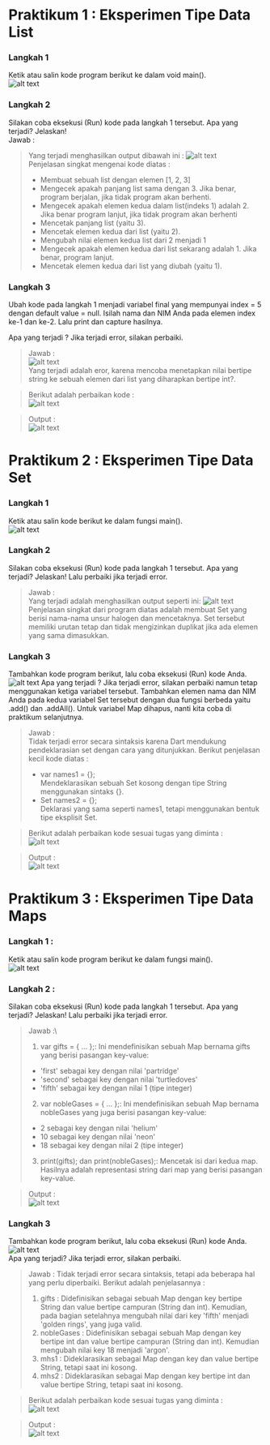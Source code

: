 # Praktikum 1 : Eksperimen Tipe Data List
### Langkah 1
Ketik atau salin kode program berikut ke dalam void main().\
![alt text](assets/code.png)
### Langkah 2
Silakan coba eksekusi (Run) kode pada langkah 1 tersebut. Apa yang terjadi? Jelaskan!\
Jawab :
> Yang terjadi menghasilkan output dibawah ini :
![alt text](assets/image.png)\
Penjelasan singkat mengenai kode diatas :
>- Membuat sebuah list dengan elemen [1, 2, 3] 
>- Mengecek apakah panjang list sama dengan 3. Jika benar, program berjalan, jika tidak program akan berhenti.
>- Mengecek apakah elemen kedua dalam list(indeks 1) adalah 2. Jika benar program lanjut, jika tidak program akan berhenti
>- Mencetak panjang list (yaitu 3).
>- Mencetak elemen kedua dari list (yaitu 2).
>- Mengubah nilai elemen kedua list dari 2 menjadi 1
>- Mengecek apakah elemen kedua dari list sekarang adalah 1. Jika benar, program lanjut.
>- Mencetak elemen kedua dari list yang diubah (yaitu 1).
### Langkah 3
Ubah kode pada langkah 1 menjadi variabel final yang mempunyai index = 5 dengan default value = null. Isilah nama dan NIM Anda pada elemen index ke-1 dan ke-2. Lalu print dan capture hasilnya.

Apa yang terjadi ? Jika terjadi error, silakan perbaiki.
>Jawab :\
![alt text](assets/code2.png)\
Yang terjadi adalah eror, karena mencoba menetapkan nilai bertipe string ke sebuah elemen dari list yang diharapkan bertipe int?.

>Berikut adalah perbaikan kode :\
![alt text](assets/code3.png)

>Output :\
![alt text](assets/image2.png)

# Praktikum 2 : Eksperimen Tipe Data Set
### Langkah 1
Ketik atau salin kode berikut ke dalam fungsi main().\
![alt text](assets/code4.png)
### Langkah 2
Silakan coba eksekusi (Run) kode pada langkah 1 tersebut. Apa yang terjadi? Jelaskan! Lalu perbaiki jika terjadi error.
>Jawab :\
Yang terjadi adalah menghasilkan output seperti ini:
![alt text](assets/image3.png)\
Penjelasan singkat dari program diatas adalah membuat Set yang berisi nama-nama unsur halogen dan mencetaknya. Set tersebut memiliki urutan tetap dan tidak mengizinkan duplikat jika ada elemen yang sama dimasukkan.
### Langkah 3
Tambahkan kode program berikut, lalu coba eksekusi (Run) kode Anda.\
![alt text](assets/code5.png)
Apa yang terjadi ? Jika terjadi error, silakan perbaiki namun tetap menggunakan ketiga variabel tersebut. Tambahkan elemen nama dan NIM Anda pada kedua variabel Set tersebut dengan dua fungsi berbeda yaitu .add() dan .addAll(). Untuk variabel Map dihapus, nanti kita coba di praktikum selanjutnya.
>Jawab :\
Tidak terjadi error secara sintaksis karena Dart mendukung pendeklarasian set dengan cara yang ditunjukkan. Berikut penjelasan kecil kode diatas :
>- var names1 = <String>{};\
Mendeklarasikan sebuah Set kosong dengan tipe String menggunakan sintaks <String>{}.
>- Set<String> names2 = {};\
Deklarasi yang sama seperti names1, tetapi menggunakan bentuk tipe eksplisit Set<String>.

>Berikut adalah perbaikan kode sesuai tugas yang diminta :\
![alt text](assets/code6.png)

>Output :\
![alt text](assets/image4.png)

# Praktikum 3 : Eksperimen Tipe Data Maps
### Langkah 1 :
Ketik atau salin kode program berikut ke dalam fungsi main().\
![alt text](assets/code7.png)
### Langkah 2 :
Silakan coba eksekusi (Run) kode pada langkah 1 tersebut. Apa yang terjadi? Jelaskan! Lalu perbaiki jika terjadi error.
>Jawab :\
>1. var gifts = { ... };: Ini mendefinisikan sebuah Map bernama gifts yang berisi pasangan key-value:
>- 'first' sebagai key dengan nilai 'partridge'
>- 'second' sebagai key dengan nilai 'turtledoves'
>- 'fifth' sebagai key dengan nilai 1 (tipe integer)
>2. var nobleGases = { ... };: Ini mendefinisikan sebuah Map bernama nobleGases yang juga berisi pasangan key-value:
>- 2 sebagai key dengan nilai 'helium'
>- 10 sebagai key dengan nilai 'neon'
>- 18 sebagai key dengan nilai 2 (tipe integer)
>3. print(gifts); dan print(nobleGases);: Mencetak isi dari kedua map. Hasilnya adalah representasi string dari map yang berisi pasangan key-value.

>Output :\
![alt text](assets/image5.png)

### Langkah 3
Tambahkan kode program berikut, lalu coba eksekusi (Run) kode Anda.\
![alt text](assets/code8.png)\
Apa yang terjadi? Jika terjadi error, silakan perbaiki.
>Jawab :
Tidak terjadi error secara sintaksis, tetapi ada beberapa hal yang perlu diperbaiki. Berikut adalah penjelasannya :
>1. gifts : Didefinisikan sebagai sebuah Map dengan key bertipe String dan value bertipe campuran (String dan int). Kemudian, pada bagian setelahnya mengubah nilai dari key 'fifth' menjadi 'golden rings', yang juga valid.
>2. nobleGases : Didefinisikan sebagai sebuah Map dengan key bertipe int dan value bertipe campuran (String dan int). Kemudian mengubah nilai key 18 menjadi 'argon'.
>3. mhs1 : Dideklarasikan sebagai Map dengan key dan value bertipe String, tetapi saat ini kosong.
>4. mhs2 : Dideklarasikan sebagai Map dengan key bertipe int dan value bertipe String, tetapi saat ini kosong.

> Berikut adalah perbaikan kode sesuai tugas yang diminta :\
![alt text](assets/code9.png)

> Output :\
![alt text](assets/image6.png)